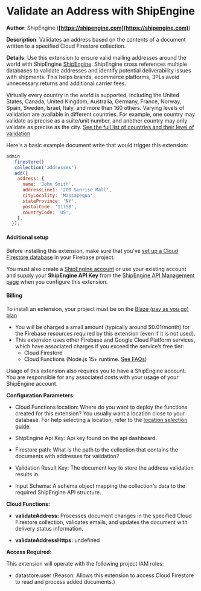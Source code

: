 # Validate an Address with ShipEngine

**Author**: ShipEngine (**[https://shipengine.com](https://shipengine.com)**)

**Description**: Validates an address based on the contents of a document written to a specified Cloud Firestore collection.




**Details**: Use this extension to ensure valid mailing addresses around the world with ShipEngine [ShipEngine](https://www.shipengine.com/signup/?ref=firebase). ShipEngine cross references multiple databases to validate addresses and identify potential deliverability issues with shipments. This helps brands, ecommerce platforms, 3PLs avoid unnecessary returns and additional carrier fees.

Virtually every country in the world is supported, including the United States, Canada, United Kingdom, Australia, Germany, France, Norway, Spain, Sweden, Israel, Italy, and more than 160 others. Varying levels of validation are available in different countries. For example, one country may validate as precise as a suite/unit number, and another country may only validate as precise as the city. [See the full list of countries and their level of validation](https://www.shipengine.com/docs/addresses/validation/countries/)

Here's a basic example document write that would trigger this extension:

```js
admin
  .firestore()
  .collection('addresses')
  .add({
    address: {
      name: 'John Smith',
      addressLine1: '200 Sunrise Mall',
      cityLocality: 'Massapequa',
      stateProvince: 'NY',
      postalCode: '11758',
      countryCode: 'US',
    },
  });
```

#### Additional setup

Before installing this extension, make sure that you've [set up a Cloud Firestore database](https://firebase.google.com/docs/firestore/quickstart) in your Firebase project.

You must also create a [ShipEngine account](https://www.shipengine.com/signup/?ref=firebase) or use your existing account and supply your **ShipEngine API Key** from the [ShipEngine API Management page](https://app.shipengine.com/#/portal/apimanagement) when you configure this extension.

#### Billing

To install an extension, your project must be on the [Blaze (pay as you go) plan](https://firebase.google.com/pricing)

- You will be charged a small amount (typically around $0.01/month) for the Firebase resources required by this extension (even if it is not used).
- This extension uses other Firebase and Google Cloud Platform services, which have associated charges if you exceed the service’s free tier:
  - Cloud Firestore
  - Cloud Functions (Node.js 15+ runtime. [See FAQs](https://firebase.google.com/support/faq#extensions-pricing))

Usage of this extension also requires you to have a ShipEngine account. You are responsible for any associated costs with your usage of your ShipEngine account.




**Configuration Parameters:**

* Cloud Functions location: Where do you want to deploy the functions created for this extension? You usually want a location close to your database. For help selecting a location, refer to the [location selection guide](https://firebase.google.com/docs/functions/locations).

* ShipEngine Api Key: Api key found on the api dashboard.


* Firestore path: What is the path to the collection that contains the documents with addresses for validation?


* Validation Result Key: The document key to store the address validation results in.

* Input Schema: A schema object mapping the collection's data to the required ShipEngine API structure.




**Cloud Functions:**

* **validateAddress:** Processes document changes in the specified Cloud Firestore collection, validates emails, and updates the document with delivery status information.

* **validateAddressHttps:** undefined



**Access Required**:



This extension will operate with the following project IAM roles:

* datastore.user (Reason: Allows this extension to access Cloud Firestore to read and process added documents.)

